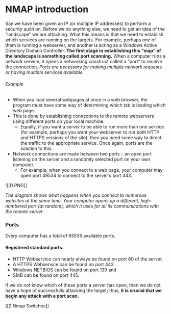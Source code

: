 # NMAP introduction
Say we have been given an IP (or multiple IP addresses) to perform a security audit on. Before we do anything else, we need to get an idea of the “landscape” we are attacking. What this means is that we need to establish which services are running on the targets. For example, perhaps one of them is running a webserver, and another is acting as a Windows Active Directory Domain Controller. **The first stage in establishing this “map” of the landscape is something called port scanning.** When a computer runs a network service, it opens a networking construct called a “port” to receive the connection.  *Ports are necessary for making multiple network requests or having multiple services available.* 

###### Example
- When you load several webpages at once in a web browser, the program must have some way of determining which tab is loading which web page. 
- This is done by establishing connections to the remote webservers using different ports on your local machine. 
	- Equally, if you want a server to be able to run more than one service (for example, perhaps you want your webserver to run both HTTP and HTTPS versions of the site), then you need some way to direct the traffic to the appropriate service. Once again, ports are the solution to this. 
- Network connections are made between two ports – an open port listening on the server and a randomly selected port on your own computer. 
	- For example, when you connect to a web page, your computer may open port 49534 to connect to the server’s port 443.

![[I1.PNG]]

*The diagram shows what happens when you connect to numerous websites at the same time. Your computer opens up a different, high-numbered port (at random), which it uses for all its communications with the remote server*.

### Ports
Every computer has a total of 65535 available ports.
#### Registered standard ports. 
- HTTP Webservice can nearly always be found on port 80 of the server. 
- A HTTPS Webservice can be found on port 443. 
- Windows NETBIOS can be found on port 139 and 
- SMB can be found on port 445.

If we do not know which of these ports a server has open, then we do not have a hope of successfully attacking the target; thus, **it is crucial that we begin any attack with a port scan.**

[[2.Nmap Switches]]